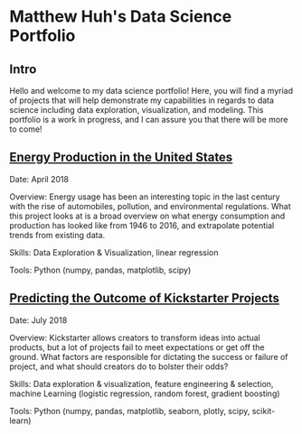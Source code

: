 # Matthew Huh's Data Science Portfolio

## Intro

Hello and welcome to my data science portfolio! Here, you will find a myriad of projects that will help demonstrate my capabilities in regards to data science including data exploration, visualization, and modeling. This portfolio is a work in progress, and I can assure you that there will be more to come!

## [Energy Production in the United States](https://github.com/mhuh22/Thinkful/blob/master/Portfolio/Prep%20Capstone/The%20State%20of%20Energy%20(in%20the%20United%20States).ipynb)
Date: April 2018

Overview: Energy usage has been an interesting topic in the last century with the rise of automobiles, pollution, and environmental regulations. What this project looks at is a broad overview on what energy consumption and production has looked like from 1946 to 2016, and extrapolate potential trends from existing data.

Skills: Data Exploration & Visualization, linear regression

Tools: Python (numpy, pandas, matplotlib, scipy)

## [Predicting the Outcome of Kickstarter Projects](http://nbviewer.jupyter.org/github/mhuh22/Thinkful/blob/master/Portfolio/Supervised%20Learning%20Capstone/Predicting%20The%20Outcome%20of%20Kickstarter%20Projects.ipynb)
Date: July 2018

Overview: Kickstarter allows creators to transform ideas into actual products, but a lot of projects fail to meet expectations or get off the ground. What factors are responsible for dictating the success or failure of project, and what should creators do to bolster their odds?

Skills: Data exploration & visualization, feature engineering & selection,
machine Learning (logistic regression, random forest, gradient boosting)
        
Tools: Python (numpy, pandas, matplotlib, seaborn, plotly, scipy, scikit-learn)
